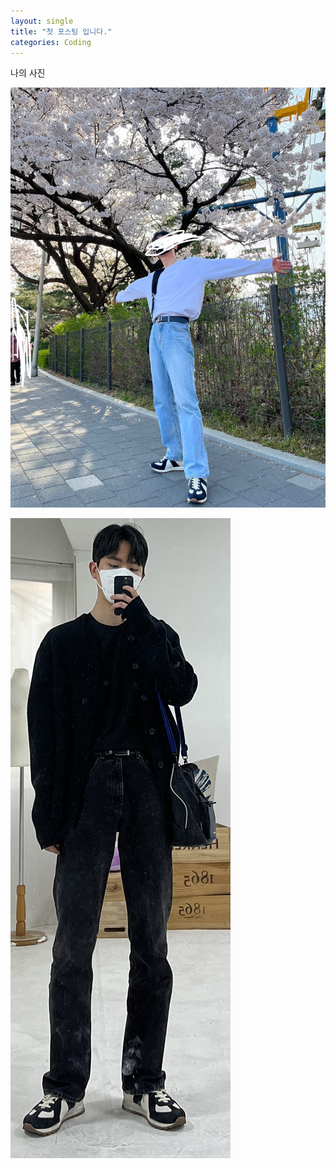 ```yaml
---
layout: single
title: "첫 포스팅 입니다."
categories: Coding
---
```


나의 사진

![2](../images/2022-09-17-first/2.jpg)

![3](../images/2022-09-17-first/3.jpg)
